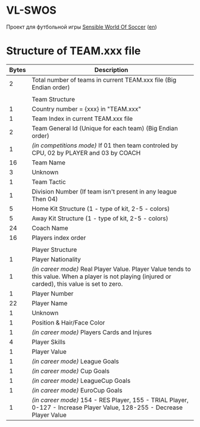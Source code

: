 # VL-SWOS
Проект для футбольной игры [Sensible World Of Soccer](https://ru.wikipedia.org/wiki/Sensible_Soccer) ([en](https://en.wikipedia.org/wiki/Sensible_World_of_Soccer))

# Structure of TEAM.xxx file
|Bytes|Description|
|---|---|
|2|Total number of teams in current TEAM.xxx file (Big Endian order)|
|||
||Team Structure|
|1|Country number = {xxx} in "TEAM.xxx"|
|1|Team Index in current TEAM.xxx file|
|2|Team General Id (Unique for each team) (Big Endian order)|
|1|_(in competitions mode)_ If 01 then team controled by CPU, 02 by PLAYER and 03 by COACH|
|16|Team Name|
|3|Unknown|
|1|Team Tactic|
|1|Division Number (If team isn't present in any league Then 04)|
|5|Home Kit Structure (1 - type of kit, 2-5 - colors)|
|5|Away Kit Structure (1 - type of kit, 2-5 - colors)|
|24|Coach Name|
|16|Players index order|
|||
||Player Structure|
|1|Player Nationality|
|1|_(in career mode)_ Real Player Value. Player Value tends to this value. When a player is not playing (injured or carded), this value is set to zero.|
|1|Player Number|
|22|Player Name|
|1|Unknown|
|1|Position & Hair/Face Color|
|1|_(in career mode)_ Players Cards and Injures|
|4|Player Skills|
|1|Player Value|
|1|_(in career mode)_ League Goals|
|1|_(in career mode)_ Cup Goals|
|1|_(in career mode)_ LeagueCup Goals|
|1|_(in career mode)_ EuroCup Goals|
|1|_(in career mode)_ 154 - RES Player, 155 - TRIAL Player, 0-127 - Increase Player Value, 128-255 - Decrease Player Value|
